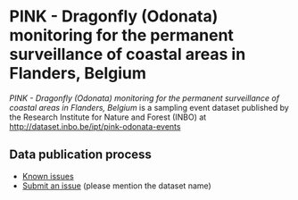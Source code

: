 # PINK - Dragonfly (Odonata) monitoring for the permanent surveillance of coastal areas in Flanders, Belgium

*PINK - Dragonfly (Odonata) monitoring for the permanent surveillance of coastal areas in Flanders, Belgium* is a sampling event dataset published by the Research Institute for Nature and Forest (INBO) at http://dataset.inbo.be/ipt/pink-odonata-events

## Data publication process

* [Known issues](https://github.com/inbo/data-publication/labels/pink-odonata-events)
* [Submit an issue](https://github.com/inbo/data-publication/issues/new) (please mention the dataset name)
